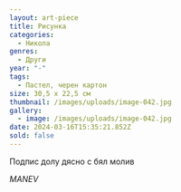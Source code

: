 ```yaml
---
layout: art-piece
title: Рисунка
categories:
  - Никола
genres:
  - Други
year: "-"
tags:
  - Пастел, черен картон
size: 30,5 х 22,5 см
thumbnail: /images/uploads/image-042.jpg
gallery:
  - image: /images/uploads/image-042.jpg
date: 2024-03-16T15:35:21.852Z
sold: false
---
```

Подпис долу дясно с бял молив

*MANEV*
